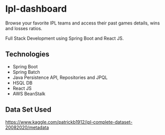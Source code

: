 # Ipl-dashboard

Browse your favorite IPL teams and access their past games details, wins and losses ratios.

Full Stack Development using Spring Boot and React JS.

## Technologies
- Spring Boot
- Spring Batch
- Java Persistence API, Repositories and JPQL
- HSQL DB
- React JS
- AWS BeanStalk

## Data Set Used
https://www.kaggle.com/patrickb1912/ipl-complete-dataset-20082020/metadata
